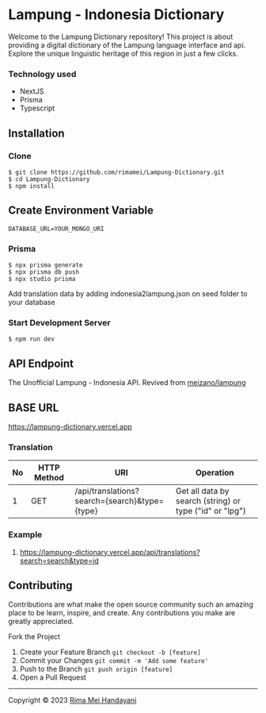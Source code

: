 # Lampung - Indonesia Dictionary

Welcome to the Lampung Dictionary repository! This project is about providing a digital dictionary of the Lampung language interface and api. Explore the unique linguistic heritage of this region in just a few clicks.

### Technology used

- NextJS
- Prisma
- Typescript

## Installation

### Clone

```
$ git clone https://github.com/rimamei/Lampung-Dictionary.git
$ cd Lampung-Dictionary
$ npm install
```

## Create Environment Variable

```
DATABASE_URL=YOUR_MONGO_URI
```

### Prisma

```
$ npx prisma generate
$ npx prisma db push
$ npx studio prisma
```

Add translation data by adding indonesia2lampung.json on seed folder to your database

### Start Development Server

```
$ npm run dev
```

## API Endpoint

The Unofficial Lampung - Indonesia API. Revived from [meizano/lampung](https://github.com/meizano/lampung)

## BASE URL

https://lampung-dictionary.vercel.app

### Translation

| No  | HTTP Method | URI                                           | Operation                                               |
| --- | ----------- | --------------------------------------------- | ------------------------------------------------------- |
| 1   | GET         | /api/translations?search={search}&type={type} | Get all data by search (string) or type ("id" or "lpg") |

### Example

1. https://lampung-dictionary.vercel.app/api/translations?search=search&type=id

## Contributing

Contributions are what make the open source community such an amazing place to be learn, inspire, and create. Any contributions you make are greatly appreciated.

Fork the Project

1. Create your Feature Branch `git checkout -b [feature]`
2. Commit your Changes `git commit -m 'Add some feature'`
3. Push to the Branch `git push origin [feature]`
4. Open a Pull Request

---

Copyright © 2023 [Rima Mei Handayani](https://github.com/rimamei/)
